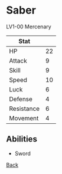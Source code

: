 # Saber

LV1-00 Mercenary

| Stat       | <!-- --> |
| ---------- | -------- |
| HP         | 22       |
| Attack     | 9        |
| Skill      | 9        |
| Speed      | 10       |
| Luck       | 6        |
| Defense    | 4        |
| Resistance | 6        |
| Movement   | 4        |

## Abilities

- Sword

[Back](README.md)

